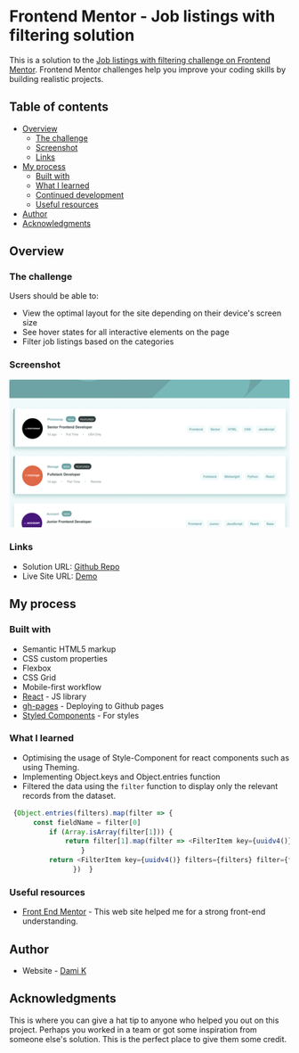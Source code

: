 # Frontend Mentor - Job listings with filtering solution

This is a solution to the [Job listings with filtering challenge on Frontend Mentor](https://www.frontendmentor.io/challenges/job-listings-with-filtering-ivstIPCt). Frontend Mentor challenges help you improve your coding skills by building realistic projects. 

## Table of contents

- [Overview](#overview)
  - [The challenge](#the-challenge)
  - [Screenshot](#screenshot)
  - [Links](#links)
- [My process](#my-process)
  - [Built with](#built-with)
  - [What I learned](#what-i-learned)
  - [Continued development](#continued-development)
  - [Useful resources](#useful-resources)
- [Author](#author)
- [Acknowledgments](#acknowledgments)

## Overview

### The challenge

Users should be able to:

- View the optimal layout for the site depending on their device's screen size
- See hover states for all interactive elements on the page
- Filter job listings based on the categories

### Screenshot

![alt text](public/images/screenshot.png "screen shot")

### Links

- Solution URL: [Github Repo](https://github.com/da9104/react-jobboard)
- Live Site URL: [Demo](https://da9104.github.io/react-jobboard)

## My process

### Built with

- Semantic HTML5 markup
- CSS custom properties
- Flexbox
- CSS Grid
- Mobile-first workflow
- [React](https://reactjs.org/) - JS library
- [gh-pages](https://docs.github.com/en/pages) - Deploying to Github pages
- [Styled Components](https://styled-components.com/) - For styles

### What I learned

- Optimising the usage of Style-Component for react components such as using Theming.
- Implementing Object.keys and Object.entries function 
- Filtered the data using the `filter` function to display only the relevant records from the dataset.

```javascript
 {Object.entries(filters).map(filter => {
      const fieldName = filter[0] 
          if (Array.isArray(filter[1])) {
              return filter[1].map(filter => <FilterItem key={uuidv4()} filters={filters} filter={filter} setFilters={setFilters} fieldName={fieldName} />)
                  }
          return <FilterItem key={uuidv4()} filters={filters} filter={filter[1]} setFilters={setFilters} fieldName={fieldName}/>
                })  }
```

### Useful resources

- [Front End Mentor](https://www.frontendmentor.io) - This web site helped me for a strong front-end understanding.

## Author

- Website - [Dami K](https://www.your-site.com)

## Acknowledgments

This is where you can give a hat tip to anyone who helped you out on this project. Perhaps you worked in a team or got some inspiration from someone else's solution. This is the perfect place to give them some credit.

